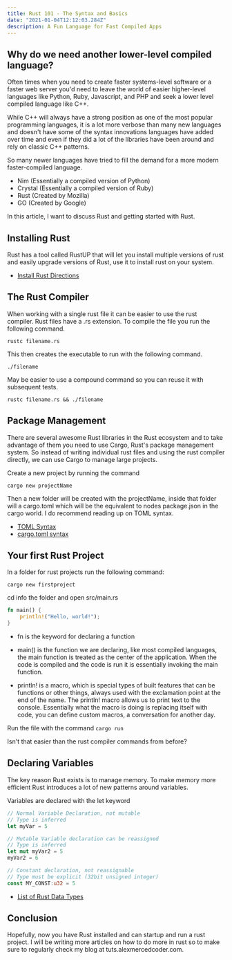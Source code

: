 ```yaml
---
title: Rust 101 - The Syntax and Basics
date: "2021-01-04T12:12:03.284Z"
description: A Fun Language for Fast Compiled Apps
---
```


## Why do we need another lower-level compiled language?

Often times when you need to create faster systems-level software or a faster web server you'd need to leave the world of easier higher-level languages like Python, Ruby, Javascript, and PHP and seek a lower level compiled language like C++.

While C++ will always have a strong position as one of the most popular programming languages, it is a lot more verbose than many new languages and doesn't have some of the syntax innovations languages have added over time and even if they did a lot of the libraries have been around and rely on classic C++ patterns.

So many newer languages have tried to fill the demand for a more modern faster-compiled language.

- Nim (Essentially a compiled version of Python)
- Crystal (Essentially a compiled version of Ruby)
- Rust (Created by Mozilla)
- GO (Created by Google)

In this article, I want to discuss Rust and getting started with Rust.

## Installing Rust

Rust has a tool called RustUP that will let you install multiple versions of rust and easily upgrade versions of Rust, use it to install rust on your system.

- [Install Rust Directions](https://www.rust-lang.org/tools/install)


## The Rust Compiler

When working with a single rust file it can be easier to use the rust compiler. Rust files have a .rs extension. To compile the file you run the following command.

`rustc filename.rs`

This then creates the executable to run with the following command.

`./filename`

May be easier to use a compound command so you can reuse it with subsequent tests.

`rustc filename.rs && ./filename`

## Package Management

There are several awesome Rust libraries in the Rust ecosystem and to take advantage of them you need to use Cargo, Rust's package management system. So instead of writing individual rust files and using the rust compiler directly, we can use Cargo to manage large projects.

Create a new project by running the command

`cargo new projectName`

Then a new folder will be created with the projectName, inside that folder will a cargo.toml which will be the equivalent to nodes package.json in the cargo world. I do recommend reading up on TOML syntax.

- [TOML Syntax](https://github.com/toml-lang/toml)
- [cargo.toml syntax](https://doc.rust-lang.org/cargo/reference/manifest.html)

## Your first Rust Project

In a folder for rust projects run the following command:

`cargo new firstproject`

cd info the folder and open src/main.rs

```rs
fn main() {
    println!("Hello, world!");
}

```

- fn is the keyword for declaring a function

- main() is the function we are declaring, like most compiled languages, the main function is treated as the center of the application. When the code is compiled and the code is run it is essentially invoking the main function.

- println! is a macro, which is special types of built features that can be functions or other things, always used with the exclamation point at the end of the name. The println! macro allows us to print text to the console. Essentially what the macro is doing is replacing itself with code, you can define custom macros, a conversation for another day.

Run the file with the command `cargo run`

Isn't that easier than the rust compiler commands from before?

## Declaring Variables

The key reason Rust exists is to manage memory. To make memory more efficient Rust introduces a lot of new patterns around variables.

Variables are declared with the let keyword

```rust
// Normal Variable Declaration, not mutable
// Type is inferred
let myVar = 5

// Mutable Variable declaration can be reassigned
// Type is inferred
let mut myVar2 = 5
myVar2 = 6

// Constant declaration, not reassignable
// Type must be explicit (32bit unsigned integer)
const MY_CONST:u32 = 5
```

- [List of Rust Data Types](https://doc.rust-lang.org/book/ch03-02-data-types.html)

## Conclusion

Hopefully, now you have Rust installed and can startup and run a rust project. I will be writing more articles on how to do more in rust so to make sure to regularly check my blog at tuts.alexmercedcoder.com.